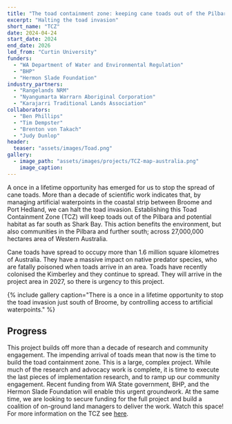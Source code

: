 ```yaml
---
title: "The toad containment zone: keeping cane toads out of the Pilbara."
excerpt: "Halting the toad invasion"
short_name: "TCZ"
date: 2024-04-24
start_date: 2024
end_date: 2026
led_from: "Curtin University"
funders:
  - "WA Department of Water and Environmental Regulation"
  - "BHP"
  - "Hermon Slade Foundation"
industry_partners:
  - "Rangelands NRM"
  - "Nyangumarta Warrarn Aboriginal Corporation"
  - "Karajarri Traditional Lands Association"
collaborators:
  - "Ben Phillips"
  - "Tim Dempster"
  - "Brenton von Takach"
  - "Judy Dunlop"
header:
  teaser: "assets/images/Toad.png"
gallery:
  - image_path: "assets/images/projects/TCZ-map-australia.png"
    image_caption: 
---
```


A once in a lifetime opportunity has emerged for us to stop the spread of cane toads.  More than a decade of scientific work indicates that, by managing artificial waterpoints in the coastal strip between Broome and Port Hedland, we can halt the toad invasion.  Establishing this Toad Containment Zone (TCZ) will keep toads out of the Pilbara and potential habitat as far south as Shark Bay.  This action benefits the environment, but also communities in the Pilbara and further south; across 27,000,000 hectares area of Western Australia. 

Cane toads have spread to occupy more than 1.6 million square kilometres of Australia.  They have a massive impact on native predator species, who are fatally poisoned when toads arrive in an area.  Toads have recently colonised the Kimberley and they continue to spread.  They will arrive in the project area in 2027, so there is urgency to this project.


{% include gallery caption="There is a once in a lifetime opportunity to stop the toad invasion just south of Broome, by controlling access to artificial waterpoints." %}

## Progress

This project builds off more than a decade of research and community engagement.  The impending arrival of toads mean that now is the time to build the toad containment zone.  This is a large, complex project.  While much of the research and advocacy work is complete, it is time to execute the last pieces of implementation research, and to ramp up our community engagement.  Recent funding from WA State government, BHP, and the Hermon Slade Foundation will enable this urgent groundwork.  At the same time, we are looking to secure funding for the full project and build a coalition of on-ground land managers to deliver the work.  Watch this space!  For more information on the TCZ see [here](tcz.org.au).